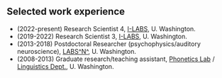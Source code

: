 
## Selected work experience

- (2022-present) Research Scientist 4, [I-LABS](https://ilabs.washington.edu/), U. Washington.
- (2019-2022) Research Scientist 3, [I-LABS](https://ilabs.washington.edu/), U. Washington.
- (2013-2018) Postdoctoral Researcher (psychophysics/auditory neuroscience), [LABS^N^](https://depts.washington.edu/labsn/), U. Washington.
- (2008-2013) Graduate research/teaching assistant, [Phonetics Lab](https://depts.washington.edu/phonlab/) / [Linguistics Dept.](https://linguistics.washington.edu/), U. Washington.
